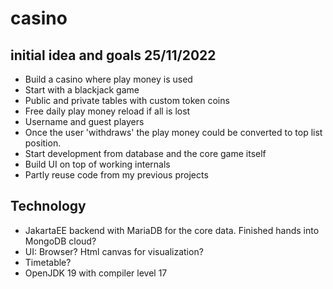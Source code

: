 # casino

## initial idea and goals 25/11/2022
* Build a casino where play money is used 
* Start with a blackjack game 
* Public and private tables with custom token coins
* Free daily play money reload if all is lost
* Username and guest players
* Once the user 'withdraws' the play money could be converted to top list position.
* Start development from database and the core game itself
* Build UI on top of working internals
* Partly reuse code from my previous projects
## Technology
* JakartaEE backend with MariaDB for the core data. Finished hands into MongoDB cloud?
* UI: Browser? Html canvas for visualization?
* Timetable?
* OpenJDK 19 with compiler level 17
